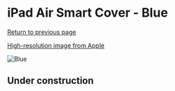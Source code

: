 # iPad Air Smart Cover - Blue

[Return to previous page](/ipad_air)

[High-resolution image from Apple](https://store.storeimages.cdn-apple.com/8756/as-images.apple.com/is/MF054?wid=4500&hei=4500&fmt=png)

<div style="width: 512px"><img src="/almost_uncompressed/MF054.webp" alt="Blue"></div>

## Under construction

